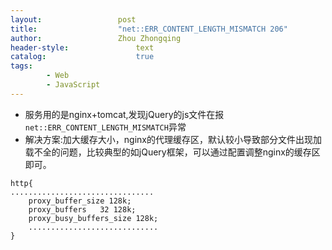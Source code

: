 ```yaml
---
layout:					post
title:					"net::ERR_CONTENT_LENGTH_MISMATCH 206"
author:					Zhou Zhongqing
header-style:				text
catalog:					true
tags:
		- Web
		- JavaScript
---
```

- 服务用的是nginx+tomcat,发现jQuery的js文件在报`net::ERR_CONTENT_LENGTH_MISMATCH`异常
- 解决方案:加大缓存大小，nginx的代理缓存区，默认较小导致部分文件出现加载不全的问题，比较典型的如jQuery框架，可以通过配置调整nginx的缓存区即可。

```
http{
................................
	proxy_buffer_size 128k;
	proxy_buffers   32 128k;
	proxy_busy_buffers_size 128k;
	.............................
}

```
